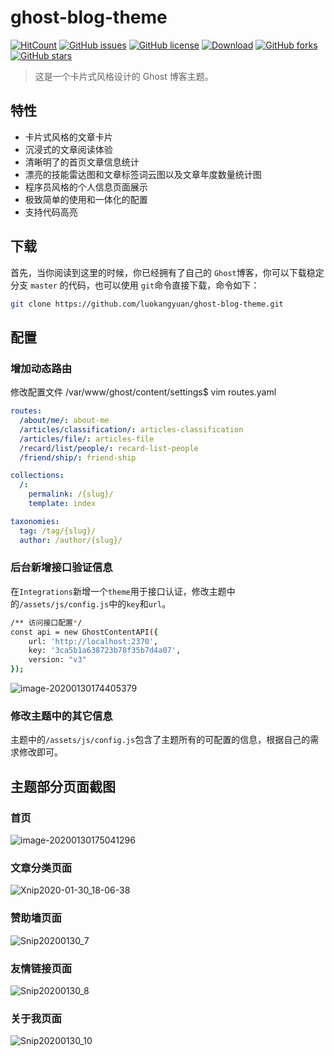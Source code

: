 # ghost-blog-theme

[![HitCount](http://hits.dwyl.io/luokangyuan/ghost-blog-theme.svg)](http://hits.dwyl.io/luokangyuan/ghost-blog-theme)  [![GitHub issues](https://img.shields.io/github/issues/luokangyuan/ghost-blog-theme.svg)](https://github.com/luokangyuan/ghost-blog-theme/issues)  [![GitHub license](https://img.shields.io/github/license/luokangyuan/ghost-blog-theme.svg)](https://github.com/luokangyuan/ghost-blog-theme/blob/master/LICENSE)  [![Download](https://img.shields.io/badge/downloads-master-green.svg)](https://img.shields.io/badge/hexo-%3E%3D%203.0-blue.svg) [![GitHub forks](https://img.shields.io/github/forks/luokangyuan/ghost-blog-themey.svg)](https://github.com/luokangyuan/ghost-blog-theme/network)  [![GitHub stars](https://img.shields.io/github/stars/luokangyuan/ghost-blog-theme.svg)](https://github.com/luokangyuan/ghost-blog-theme/stargazers) 

> 这是一个卡片式风格设计的 Ghost 博客主题。

## 特性

- 卡片式风格的文章卡片
- 沉浸式的文章阅读体验
- 清晰明了的首页文章信息统计
- 漂亮的技能雷达图和文章标签词云图以及文章年度数量统计图
- 程序员风格的个人信息页面展示
- 极致简单的使用和一体化的配置
- 支持代码高亮

## 下载

首先，当你阅读到这里的时候，你已经拥有了自己的 `Ghost`博客，你可以下载稳定分支 `master` 的代码，也可以使用 `git`命令直接下载，命令如下：

```bash
git clone https://github.com/luokangyuan/ghost-blog-theme.git
```

## 配置

### 增加动态路由

修改配置文件 /var/www/ghost/content/settings$ vim routes.yaml

```yaml
routes:
  /about/me/: about-me
  /articles/classification/: articles-classification
  /articles/file/: articles-file
  /recard/list/people/: recard-list-people
  /friend/ship/: friend-ship

collections:
  /:
    permalink: /{slug}/
    template: index

taxonomies:
  tag: /tag/{slug}/
  author: /author/{slug}/
```

### 后台新增接口验证信息

在`Integrations`新增一个`theme`用于接口认证，修改主题中的`/assets/js/config.js`中的`key`和`url`。

```bash
/** 访问接口配置*/
const api = new GhostContentAPI({
    url: 'http://localhost:2370',
    key: '3ca5b1a638723b78f35b7d4a07',
    version: "v3"
});
```

![image-20200130174405379](http://image.luokangyuan.com/2020-01-30-094409.png)

### 修改主题中的其它信息

主题中的`/assets/js/config.js`包含了主题所有的可配置的信息，根据自己的需求修改即可。

## 主题部分页面截图

### 首页

![image-20200130175041296](http://image.luokangyuan.com/2020-01-30-095046.png)

### 文章分类页面

![Xnip2020-01-30_18-06-38](http://image.luokangyuan.com/2020-01-30-100734.jpg)

### 赞助墙页面

![Snip20200130_7](http://image.luokangyuan.com/2020-01-30-100926.png)

### 友情链接页面

![Snip20200130_8](http://image.luokangyuan.com/2020-01-30-101032.png)

### 关于我页面

![Snip20200130_10](http://image.luokangyuan.com/2020-01-30-101209.png)